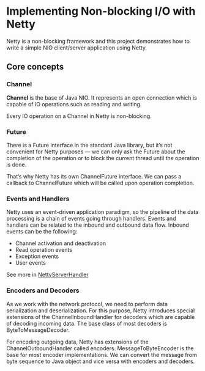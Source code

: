 # Implementing Non-blocking I/O with Netty

Netty is a non-blocking framework and this project demonstrates how to write a simple NIO client/server application using Netty.

## Core concepts

### Channel
<b>Channel</b> is the base of Java NIO. It represents an open connection which is capable of IO operations such as reading and writing.

Every IO operation on a Channel in Netty is non-blocking.

### Future

There is a Future interface in the standard Java library, but it’s not convenient for Netty purposes — we can only ask the Future about the completion of the operation or to block the current thread until the operation is done.

That’s why Netty has its own ChannelFuture interface. We can pass a callback to ChannelFuture which will be called upon operation completion.

### Events and Handlers

Netty uses an event-driven application paradigm, so the pipeline of the data processing is a chain of events going through handlers. Events and handlers can be related to the inbound and outbound data flow. Inbound events can be the following:

* Channel activation and deactivation
* Read operation events
* Exception events
* User events

See more in [NettyServerHandler](netty-server/src/main/java/my/javacraft/echo/netty/server/NettyServerHandler.java)

### Encoders and Decoders

As we work with the network protocol, we need to perform data serialization and deserialization. For this purpose, Netty introduces special extensions of the ChannelInboundHandler for decoders which are capable of decoding incoming data. The base class of most decoders is ByteToMessageDecoder.

For encoding outgoing data, Netty has extensions of the ChannelOutboundHandler called encoders. MessageToByteEncoder is the base for most encoder implementations. We can convert the message from byte sequence to Java object and vice versa with encoders and decoders.
